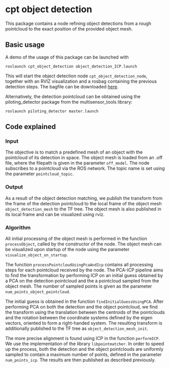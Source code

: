 # cpt object detection
This package contains a node refining object detections from a rough pointcloud 
to the exact position of the provided object mesh.

## Basic usage
A demo of the usage of this package can be launched with
```
roslaunch cpt_object_detection object_detection_ICP.launch
```
This will start the object detection node `cpt_object_detection_node`, together
with an RVIZ visualization and a rosbag containing the previous detection steps.
The bagfile can be downloaded [here](https://drive.google.com/file/d/1fhr-uqZKUYzn4yu6QJWsOqIJrIEoDE5Z/view?usp=sharing).

Alternatively, the detection pointcloud can be obtained using the 
piloting_detector package from the multisensor_tools library:   
```
roslaunch piloting_detector master.launch
```

## Code explained
### Input
The objective is to match a predefined mesh of an object with the pointcloud of 
its detection in space.
The object mesh is loaded from an .off file, where the filepath is given in the
parameter ``off_model``.
The node subscribes to a pointcloud via the ROS network. 
The topic name is set using the parameter ``pointcloud_topic``.

### Output
As a result of the object detection matching, we publish the transform from the 
frame of the detection pointcloud to the local frame of the object mesh 
``object_detection_mesh`` to the TF tree.
The object mesh is also published in its local frame and can be visualized 
using rviz.

### Algorithm
All initial processing of the object mesh is performed in the function 
``processObject``, called by the constructor of the node. 
The object mesh can be visualized upon startup of the node using the 
parameter ``visualize_object_on_startup``.

The function ``processPointcloudUsingPcaAndIcp`` contains all processing steps for each 
pointcloud received by the node.
The PCA-ICP pipeline aims to find the transformation by performing ICP on an 
initial guess obtained by a PCA on the detection pointcloud and the a pointcloud 
sampled from the object mesh. 
The number of sampled points is given as the parameter 
`num_points_object_pointcloud`.

The initial guess is obtained in the function ```findInitialGuessUsingPCA```.
After performing PCA on both the detection and the object pointcloud, we find 
the transform using the  translation between the centroids of the pointclouds and
the rotation between the coordinate systems defined by the eigen vectors, 
oriented to form a right-handed system. 
The resulting transform is additionally published to the TF tree as 
``object_detection_mesh_init``.

The more precise alignment is found using ICP in the function ``performICP``.
We use the implementation of the library ``libpointmatcher``.
In order to speed up the process, both the detection and the object pointclouds
are uniformly sampled to contain a maximum number of points, defined in the 
parameter ``num_points_icp``.
The results are then published as described previously.